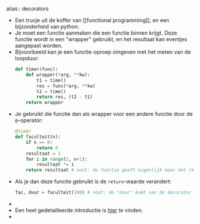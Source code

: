 alias:: decorators

- Een trucje uit de koffer van [[functional programming]], en een bijzonderheid van python.
- Je moet een functie aanmaken die een functie binnen krijgt. Deze functie wordt in een "wrapper" gebruikt, en het resultaat kan eventjes aangepast worden.
- Bijvoorbeeld kan je een functie-oproep omgeven met het meten van de loopduur:
  ``` python
  def timer(func):
      def wrapper(*arg, **kw):
          t1 = time()
          res = func(*arg, **kw)
          t2 = time()
          return res, (t2 - t1)
      return wrapper
  ```
- Je gebruikt die functie dan als wrapper voor een andere functie door de `@`-operator:
  ``` python
  @timer
  def faculteit(n):
      if n == 0:
          return 0
      resultaat = 1
      for i in range(2, n+1):
          resultaat *= i
      return resultaat # noot: de functie geeft eigenlijk maar het resultaat
  ```
- Als je dan deze functie gebruikt is de `return`-waarde verandert:
  ``` python
  fac, duur = faculteit(100) # noot: de "duur" komt van de decorator boven
  ```
-
- Een heel gedetailleerde introductie is [hier](https://realpython.com/primer-on-python-decorators/) te vinden.
-